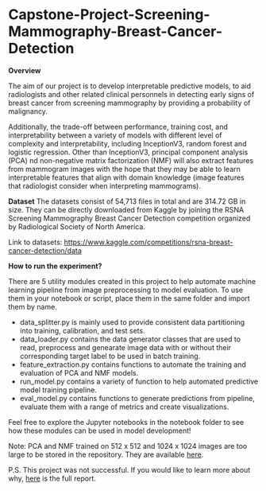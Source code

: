 # Capstone-Project-Screening-Mammography-Breast-Cancer-Detection

**Overview**

The aim of our project is to develop interpretable predictive models, to aid radiologists and other related clinical personnels in detecting early signs of breast cancer from screening mammography by providing a probability of malignancy.

Additionally, the trade-off between performance, training cost, and interpretability between a variety of models with different level of complexity and interpretability, including InceptionV3, random forest  and logistic regression. Other than InceptionV3, principal component analysis (PCA) nd non-negative matrix factorization (NMF) will also extract features from mammogram images with the hope that they may be able to learn interpretable features that align with domain knowledge (image features that radiologist consider when interpreting mammograms).




**Dataset**
The datasets consist of 54,713 files in total and are 314.72 GB in size. They can be directly downloaded from Kaggle by joining the RSNA Screening Mammography Breast Cancer Detection competition organized by Radiological Society of North America.

Link to datasets: https://www.kaggle.com/competitions/rsna-breast-cancer-detection/data




**How to run the experiment?**

There are 5 utility modules created in this project to help automate machine learning pipeline from image preprocessing to model evaluation. To use them in your notebook or script, place them in the same folder and import them by name.

- data_splitter.py is mainly used to provide consistent data partitioning into training, calibration, and test sets.
- data_loader.py contains the data generator classes that are used to read, preprocess and genearate image data with or without their corresponding target label to be used in batch training.
- feature_extraction.py contains functions to automate the training and evaluation of PCA and NMF models.
- run_model.py contains a variety of function to help automated predictive model training pipeline.
- eval_model.py contains functions to generate predictions from pipeline, evaluate them with a range of metrics and create visualizations.


Feel free to explore the  Jupyter notebooks in the notebook folder to see how these modules can be used in model development!

Note: PCA and NMF trained on 512 x 512 and 1024 x 1024 images are too large to be stored in the repository. They are available [here](https://drive.google.com/drive/folders/17bDPY74nv2s0e1BCvJQh0ECKpZYZR3Az?usp=sharing).

P.S. This project was not successful. If you would like to learn more about why, [here](https://drive.google.com/file/d/1oSDM29Z2ETLBEibrpd0sdwnkEKNsNaRJ/view?usp=share_link) is the full report.
